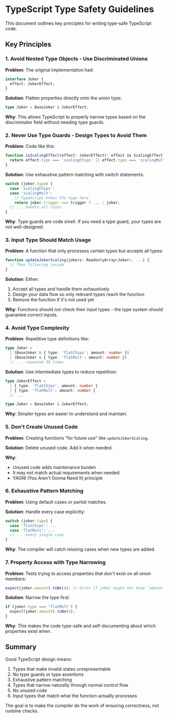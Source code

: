 # TypeScript Type Safety Guidelines

This document outlines key principles for writing type-safe TypeScript code.

## Key Principles

### 1. Avoid Nested Type Objects - Use Discriminated Unions

**Problem**: The original implementation had:
```typescript
interface Joker {
  effect: JokerEffect;
}
```

**Solution**: Flatten properties directly onto the union type:
```typescript
type Joker = BaseJoker & JokerEffect;
```

**Why**: This allows TypeScript to properly narrow types based on the discriminator field without needing type guards.

### 2. Never Use Type Guards - Design Types to Avoid Them

**Problem**: Code like this:
```typescript
function isScalingEffect(effect: JokerEffect): effect is ScalingEffect {
  return effect.type === 'scalingChips' || effect.type === 'scalingMult';
}
```

**Solution**: Use exhaustive pattern matching with switch statements:
```typescript
switch (joker.type) {
  case 'scalingChips':
  case 'scalingMult':
    // TypeScript knows the type here
    return joker.trigger === trigger ? ... : joker;
  // ... handle all cases
}
```

**Why**: Type guards are code smell. If you need a type guard, your types are not well-designed.

### 3. Input Type Should Match Usage

**Problem**: A function that only processes certain types but accepts all types:
```typescript
function updateJokerScaling(jokers: ReadonlyArray<Joker>, ...) {
  // Then filtering inside
}
```

**Solution**: Either:
1. Accept all types and handle them exhaustively
2. Design your data flow so only relevant types reach the function
3. Remove the function if it's not used yet

**Why**: Functions should not check their input types - the type system should guarantee correct inputs.

### 4. Avoid Type Complexity

**Problem**: Repetitive type definitions like:
```typescript
type Joker = 
  | (BaseJoker & { type: 'flatChips'; amount: number })
  | (BaseJoker & { type: 'flatMult'; amount: number })
  // ... repeated 30 times
```

**Solution**: Use intermediate types to reduce repetition:
```typescript
type JokerEffect = 
  | { type: 'flatChips'; amount: number }
  | { type: 'flatMult'; amount: number }
  // ...

type Joker = BaseJoker & JokerEffect;
```

**Why**: Simpler types are easier to understand and maintain.

### 5. Don't Create Unused Code

**Problem**: Creating functions "for future use" like `updateJokerScaling`.

**Solution**: Delete unused code. Add it when needed.

**Why**: 
- Unused code adds maintenance burden
- It may not match actual requirements when needed
- YAGNI (You Aren't Gonna Need It) principle

### 6. Exhaustive Pattern Matching

**Problem**: Using default cases or partial matches.

**Solution**: Handle every case explicitly:
```typescript
switch (joker.type) {
  case 'flatChips': ...
  case 'flatMult': ...
  // ... every single case
}
```

**Why**: The compiler will catch missing cases when new types are added.

### 7. Property Access with Type Narrowing

**Problem**: Tests trying to access properties that don't exist on all union members:
```typescript
expect(joker.amount).toBe(4); // Error if joker might not have 'amount'
```

**Solution**: Narrow the type first:
```typescript
if (joker.type === 'flatMult') {
  expect(joker.amount).toBe(4);
}
```

**Why**: This makes the code type-safe and self-documenting about which properties exist when.

## Summary

Good TypeScript design means:
1. Types that make invalid states unrepresentable
2. No type guards or type assertions
3. Exhaustive pattern matching
4. Types that narrow naturally through normal control flow
5. No unused code
6. Input types that match what the function actually processes

The goal is to make the compiler do the work of ensuring correctness, not runtime checks.